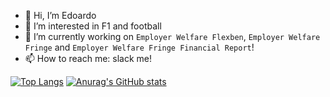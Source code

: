- 👋 Hi, I’m Edoardo
- 👀 I’m interested in F1 and football
- 🌱 I’m currently working on `Employer Welfare Flexben`, `Employer Welfare Fringe` and `Employer Welfare Fringe Financial Report`!
- 📫 How to reach me: slack me!

[![Top Langs](https://github-readme-stats.vercel.app/api/top-langs/?username=edoofra&layout=compact&theme=tokyonight)](https://github.com/anuraghazra/github-readme-stats)
[![Anurag's GitHub stats](https://github-readme-stats.vercel.app/api?username=edoofra&count_private=true&hide=stars&show_icons=true&theme=tokyonight)](https://github.com/anuraghazra/github-readme-stats)
